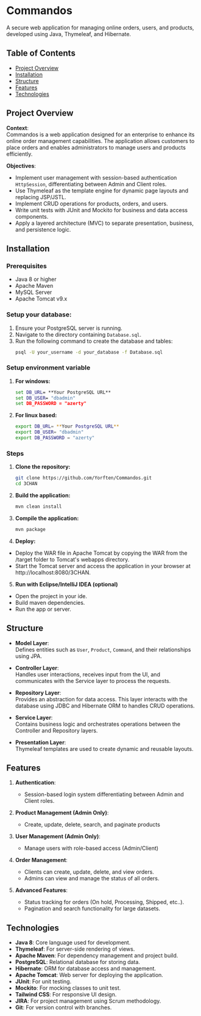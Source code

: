  # Commandos

A secure web application for managing online orders, users, and products, developed using Java, Thymeleaf, and Hibernate.

## Table of Contents

- [Project Overview](#project-overview)
- [Installation](#installation)
- [Structure](#structure)
- [Features](#features)
- [Technologies](#technologies)


## Project Overview

**Context**:  
Commandos is a web application designed for an enterprise to enhance its online order management capabilities. The application allows customers to place orders and enables administrators to manage users and products efficiently.

**Objectives**:
- Implement user management with session-based authentication `HttpSession`, differentiating between Admin and Client roles.
- Use Thymeleaf as the template engine for dynamic page layouts and replacing JSP/JSTL.
- Implement CRUD operations for products, orders, and users.
- Write unit tests with JUnit and Mockito for business and data access components.
- Apply a layered architecture (MVC) to separate presentation, business, and persistence logic.

## Installation

### Prerequisites

- Java 8 or higher
- Apache Maven
- MySQL Server
- Apache Tomcat v9.x

### Setup your database:

1. Ensure your PostgreSQL server is running.
2. Navigate to the directory containing `Database.sql`.
3. Run the following command to create the database and tables:
   ```bash
   psql -U your_username -d your_database -f Database.sql

### Setup environment variable

1. **For windows:**
   ```cmd
   set DB_URL= **Your PostgreSQL URL**
   set DB_USER= "dbadmin"
   set DB_PASSWORD = "azerty"

2. **For linux based:**
   ```bash
   export DB_URL= **Your PostgreSQL URL**
   export DB_USER= "dbadmin"
   export DB_PASSWORD = "azerty"


### Steps

1. **Clone the repository:**

   ```sh
   git clone https://github.com/Yorften/Commandos.git
   cd 3CHAN

2. **Build the application:**
   ```sh
   mvn clean install

3. **Compile the application:**
   ```sh
   mvn package

4. **Deploy:**

- Deploy the WAR file in Apache Tomcat by copying the WAR from the /target folder to Tomcat's webapps directory.
- Start the Tomcat server and access the application in your browser at http://localhost:8080/3CHAN.

5. **Run with Eclipse/IntelliJ IDEA (optional)**

- Open the project in your ide.
- Build maven dependencies.
- Run the app or server.

## Structure

- **Model Layer**:  
  Defines entities such as `User`, `Product`, `Command`, and their relationships using JPA.
  
- **Controller Layer**:  
  Handles user interactions, receives input from the UI, and communicates with the Service layer to process the requests.
  
- **Repository Layer**:  
  Provides an abstraction for data access. This layer interacts with the database using JDBC and Hibernate ORM to handles CRUD operations.
  
- **Service Layer**:  
  Contains business logic and orchestrates operations between the Controller and Repository layers.
  
- **Presentation Layer**:  
  Thymeleaf templates are used to create dynamic and reusable layouts.

## Features

1. **Authentication**:
   - Session-based login system differentiating between Admin and Client roles.

2. **Product Management (Admin Only)**:
   - Create, update, delete, search, and paginate products

3. **User Management (Admin Only)**:
   - Manage users with role-based access (Admin/Client)

4. **Order Management**:
   - Clients can create, update, delete, and view orders.
   - Admins can view and manage the status of all orders.

5. **Advanced Features**:
   - Status tracking for orders (On hold, Processing, Shipped, etc..).
   - Pagination and search functionality for large datasets.


## Technologies

- **Java 8**: Core language used for development.
- **Thymeleaf**: For server-side rendering of views.
- **Apache Maven**: For dependency management and project build.
- **PostgreSQL**: Relational database for storing data.
- **Hibernate**: ORM for database access and management.
- **Apache Tomcat**: Web server for deploying the application.
- **JUnit**: For unit testing.
- **Mockito**: For mocking classes to unit test.
- **Tailwind CSS**: For responsive UI design.
- **JIRA**: For project management using Scrum methodology.
- **Git**: For version control with branches.